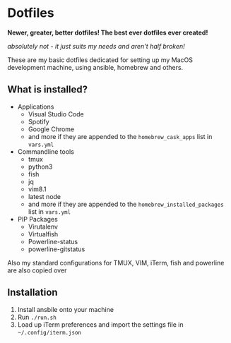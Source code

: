 # Dotfiles

**Newer, greater, better dotfiles! The best ever dotfiles ever created!**

_absolutely not - it just suits my needs and aren't half broken!_

These are my basic dotfiles dedicated for setting up my MacOS development machine, using ansible, homebrew and others.

## What is installed?

- Applications
  - Visual Studio Code
  - Spotify
  - Google Chrome
  - and more if they are appended to the `homebrew_cask_apps` list in `vars.yml`
- Commandline tools
  - tmux
  - python3
  - fish
  - jq
  - vim8.1
  - latest node
  - and more if they are appended to the `homebrew_installed_packages` list in `vars.yml`
- PIP Packages
  - Virutalenv
  - Virtualfish
  - Powerline-status
  - powerline-gitstatus

Also my standard configurations for TMUX, VIM, iTerm, fish and powerline are also copied over

## Installation

1. Install ansbile onto your machine
2. Run `./run.sh`
3. Load up iTerm preferences and import the settings file in `~/.config/iterm.json`

